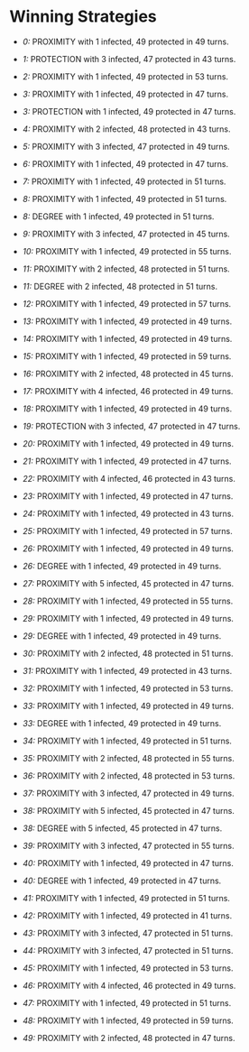 # Winning Strategies

* _0:_ PROXIMITY with 1 infected, 49 protected in 49 turns.


* _1:_ PROTECTION with 3 infected, 47 protected in 43 turns.


* _2:_ PROXIMITY with 1 infected, 49 protected in 53 turns.


* _3:_ PROXIMITY with 1 infected, 49 protected in 47 turns.


* _3:_ PROTECTION with 1 infected, 49 protected in 47 turns.


* _4:_ PROXIMITY with 2 infected, 48 protected in 43 turns.


* _5:_ PROXIMITY with 3 infected, 47 protected in 49 turns.


* _6:_ PROXIMITY with 1 infected, 49 protected in 47 turns.


* _7:_ PROXIMITY with 1 infected, 49 protected in 51 turns.


* _8:_ PROXIMITY with 1 infected, 49 protected in 51 turns.


* _8:_ DEGREE with 1 infected, 49 protected in 51 turns.


* _9:_ PROXIMITY with 3 infected, 47 protected in 45 turns.


* _10:_ PROXIMITY with 1 infected, 49 protected in 55 turns.


* _11:_ PROXIMITY with 2 infected, 48 protected in 51 turns.


* _11:_ DEGREE with 2 infected, 48 protected in 51 turns.


* _12:_ PROXIMITY with 1 infected, 49 protected in 57 turns.


* _13:_ PROXIMITY with 1 infected, 49 protected in 49 turns.


* _14:_ PROXIMITY with 1 infected, 49 protected in 49 turns.


* _15:_ PROXIMITY with 1 infected, 49 protected in 59 turns.


* _16:_ PROXIMITY with 2 infected, 48 protected in 45 turns.


* _17:_ PROXIMITY with 4 infected, 46 protected in 49 turns.


* _18:_ PROXIMITY with 1 infected, 49 protected in 49 turns.


* _19:_ PROTECTION with 3 infected, 47 protected in 47 turns.


* _20:_ PROXIMITY with 1 infected, 49 protected in 49 turns.


* _21:_ PROXIMITY with 1 infected, 49 protected in 47 turns.


* _22:_ PROXIMITY with 4 infected, 46 protected in 43 turns.


* _23:_ PROXIMITY with 1 infected, 49 protected in 47 turns.


* _24:_ PROXIMITY with 1 infected, 49 protected in 43 turns.


* _25:_ PROXIMITY with 1 infected, 49 protected in 57 turns.


* _26:_ PROXIMITY with 1 infected, 49 protected in 49 turns.


* _26:_ DEGREE with 1 infected, 49 protected in 49 turns.


* _27:_ PROXIMITY with 5 infected, 45 protected in 47 turns.


* _28:_ PROXIMITY with 1 infected, 49 protected in 55 turns.


* _29:_ PROXIMITY with 1 infected, 49 protected in 49 turns.


* _29:_ DEGREE with 1 infected, 49 protected in 49 turns.


* _30:_ PROXIMITY with 2 infected, 48 protected in 51 turns.


* _31:_ PROXIMITY with 1 infected, 49 protected in 43 turns.


* _32:_ PROXIMITY with 1 infected, 49 protected in 53 turns.


* _33:_ PROXIMITY with 1 infected, 49 protected in 49 turns.


* _33:_ DEGREE with 1 infected, 49 protected in 49 turns.


* _34:_ PROXIMITY with 1 infected, 49 protected in 51 turns.


* _35:_ PROXIMITY with 2 infected, 48 protected in 55 turns.


* _36:_ PROXIMITY with 2 infected, 48 protected in 53 turns.


* _37:_ PROXIMITY with 3 infected, 47 protected in 49 turns.


* _38:_ PROXIMITY with 5 infected, 45 protected in 47 turns.


* _38:_ DEGREE with 5 infected, 45 protected in 47 turns.


* _39:_ PROXIMITY with 3 infected, 47 protected in 55 turns.


* _40:_ PROXIMITY with 1 infected, 49 protected in 47 turns.


* _40:_ DEGREE with 1 infected, 49 protected in 47 turns.


* _41:_ PROXIMITY with 1 infected, 49 protected in 51 turns.


* _42:_ PROXIMITY with 1 infected, 49 protected in 41 turns.


* _43:_ PROXIMITY with 3 infected, 47 protected in 51 turns.


* _44:_ PROXIMITY with 3 infected, 47 protected in 51 turns.


* _45:_ PROXIMITY with 1 infected, 49 protected in 53 turns.


* _46:_ PROXIMITY with 4 infected, 46 protected in 49 turns.


* _47:_ PROXIMITY with 1 infected, 49 protected in 51 turns.


* _48:_ PROXIMITY with 1 infected, 49 protected in 59 turns.


* _49:_ PROXIMITY with 2 infected, 48 protected in 47 turns.


